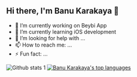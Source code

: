 ## Hi there, I'm Banu Karakaya 👋

- 🔭 I’m currently working on Beybi App
- 🌱 I’m currently learning iOS development
- 🤔 I’m looking for help with ...
- 📫 How to reach me: ...
- ⚡ Fun fact: ...

 ![Github stats 1](https://github-readme-stats.vercel.app/api?username=BanuKarakaya&show_icons=true&theme=catppuccin_latte) 
 [![Banu Karakaya's top languages](https://github-readme-stats.vercel.app/api/top-langs/?username=BanuKarakaya&theme=rose_pine)](https://github.com/BanuKarakaya/github-readme-stats)
